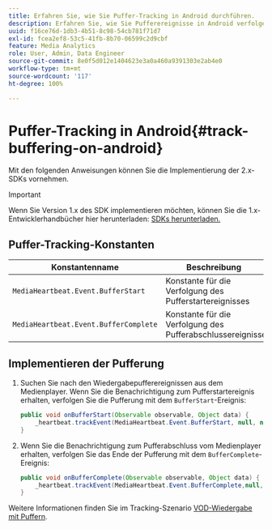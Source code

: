 ```yaml
---
title: Erfahren Sie, wie Sie Puffer-Tracking in Android durchführen.
description: Erfahren Sie, wie Sie Pufferereignisse in Android verfolgen.
uuid: f16ce76d-1db3-4b51-8c98-54cb781f71d7
exl-id: fcea2ef8-53c5-41fb-8b70-06599c2d9cbf
feature: Media Analytics
role: User, Admin, Data Engineer
source-git-commit: 8e0f5d012e1404623e3a0a460a9391303e2ab4e0
workflow-type: tm+mt
source-wordcount: '117'
ht-degree: 100%

---
```


# Puffer-Tracking in Android{#track-buffering-on-android}

Mit den folgenden Anweisungen können Sie die Implementierung der 2.x-SDKs vornehmen.

>[!IMPORTANT]
>Wenn Sie Version 1.x des SDK implementieren möchten, können Sie die 1.x-Entwicklerhandbücher hier herunterladen: [SDKs herunterladen.](/help/sdk-implement/download-sdks.md)

## Puffer-Tracking-Konstanten

| Konstantenname | Beschreibung     |
|---|---|
| `MediaHeartbeat.Event.BufferStart` | Konstante für die Verfolgung des Pufferstartereignisses |
| `MediaHeartbeat.Event.BufferComplete` | Konstante für die Verfolgung des Pufferabschlussereignisses |

## Implementieren der Pufferung

1. Suchen Sie nach den Wiedergabepufferereignissen aus dem Medienplayer. Wenn Sie die Benachrichtigung zum Pufferstartereignis erhalten, verfolgen Sie die Pufferung mit dem `BufferStart`-Ereignis:

   ```java
   public void onBufferStart(Observable observable, Object data) {  
       _heartbeat.trackEvent(MediaHeartbeat.Event.BufferStart, null, null);
   }
   ```

1. Wenn Sie die Benachrichtigung zum Pufferabschluss vom Medienplayer erhalten, verfolgen Sie das Ende der Pufferung mit dem `BufferComplete`-Ereignis:

   ```java
   public void onBufferComplete(Observable observable, Object data) {  
       _heartbeat.trackEvent(MediaHeartbeat.Event.BufferComplete,null, null);
   }
   ```

Weitere Informationen finden Sie im Tracking-Szenario [VOD-Wiedergabe mit Puffern](/help/sdk-implement/tracking-scenarios/vod-buffering.md).
